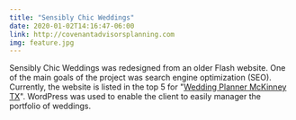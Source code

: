 ```yaml
---
title: "Sensibly Chic Weddings"
date: 2020-01-02T14:16:47-06:00
link: http://covenantadvisorsplanning.com
img: feature.jpg
---
```


Sensibly Chic Weddings was redesigned from an older Flash website. One of the main goals of the project was search engine optimization (SEO). Currently, the website is listed in the top 5 for "[Wedding Planner McKinney TX](https://www.google.com/search?q=Wedding+Planner+McKinney+TX)". WordPress was used to enable the client to easily manager the portfolio of weddings.